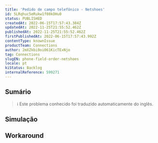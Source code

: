 ```yaml
---
title: 'Pedido de campo telefônico - Netshoes'
id: 5LRqhuc5eRukw1f08kOHu0
status: PUBLISHED
createdAt: 2022-06-15T17:57:43.384Z
updatedAt: 2022-11-25T21:55:52.462Z
publishedAt: 2022-11-25T21:55:52.462Z
firstPublishedAt: 2022-06-15T17:57:43.992Z
contentType: knownIssue
productTeam: Connections
author: 2mXZkbi0oi061KicTExNjo
tag: Connections
slugEN: phone-field-order-netshoes
locale: pt
kiStatus: Backlog
internalReference: 599271
---
```


## Sumário

>ℹ️ Este problema conhecido foi traduzido automaticamente do inglês.



## Simulação



## Workaround



